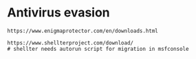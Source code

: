 # Antivirus evasion

```text
https://www.enigmaprotector.com/en/downloads.html

https://www.shellterproject.com/download/
# shellter needs autorun script for migration in msfconsole
```

